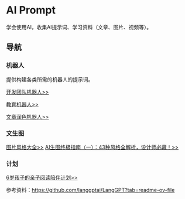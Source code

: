# AI Prompt

学会使用AI，收集AI提示词、学习资料（文章、图片、视频等）。


## 导航

### 机器人

提供构建各类所需的机器人的提示词。

[开发团队机器人>>](./robot/develop_prompt.md)

[教育机器人>>](./robot/develop_prompt.md)

[文章润色机器人>>](./robot/writer_prompt.md)

### 文生图

[图片风格大全>>](./text_to_image/pic_style.md)
[AI生图终极指南（一）：43种风格全解析，设计师必藏！>>](./text_to_image/style.md)

### 计划 

[6岁孩子的亲子阅读陪伴计划>>](./plan/read_book.md)


参考资料：https://github.com/langgptai/LangGPT?tab=readme-ov-file



